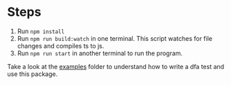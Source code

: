 # Steps

1. Run `npm install`
2. Run `npm run build:watch` in one terminal. This script watches for file changes and compiles ts to js.
3. Run `npm run start` in another terminal to run the program.

Take a look at the [examples](./examples) folder to understand how to write a dfa test and use this package.

